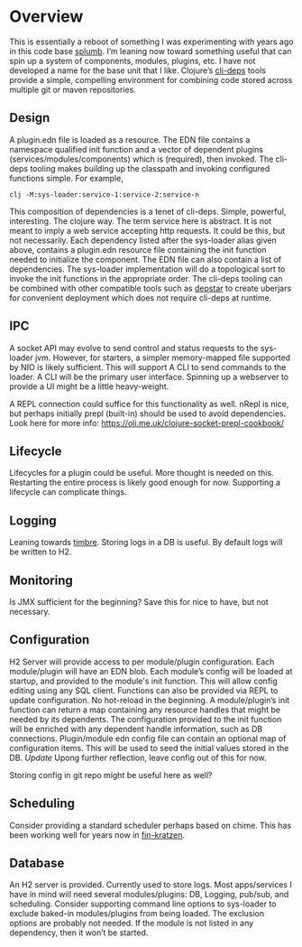 # Overview
 This is essentially a reboot of something I was experimenting with years ago in this code base [splumb](https://github.com/tstout/splumb).  I’m leaning now toward something useful that can spin up a system of components, modules, plugins, etc. I have not developed a name for the base unit that I like. 
Clojure’s [cli-deps](https://clojure.org/guides/deps_and_cli) tools provide a simple, compelling environment for combining code stored across multiple git or maven repositories.
## Design
A plugin.edn file is loaded as a resource. The EDN file contains a namespace qualified init function and a vector of dependent plugins (services/modules/components)  which is (required), then invoked. The cli-deps tooling makes building up the classpath and invoking configured functions simple. For example, 
```
clj -M:sys-loader:service-1:service-2:service-n
```
This composition of dependencies is a tenet of cli-deps. Simple, powerful, interesting. The clojure way. The term service here is abstract. It is not meant to imply a web service accepting http requests. It could be this, but not necessarily. Each dependency listed after the sys-loader alias given above, contains a plugin.edn resource file containing the init function needed to initialize the component. The EDN file can also contain a list of dependencies. The sys-loader implementation will do a topological sort to invoke the init functions in the appropriate order. 
The cli-deps tooling can be combined with other compatible tools such as [depstar](https://github.com/seancorfield/depstar) to create uberjars for convenient deployment which does not require cli-deps
at runtime.
## IPC
A socket API may evolve to send control and status requests to the sys-loader jvm. However, for starters, a simpler memory-mapped file supported by NIO is likely sufficient. This will support A CLI to send commands to the loader. A CLI will be the primary user interface. Spinning up a webserver to provide a UI might be a little heavy-weight.

A REPL connection could suffice for this functionality as well. nRepl is nice, but perhaps initially prepl (built-in) should be used to avoid dependencies. Look here for more info: https://oli.me.uk/clojure-socket-prepl-cookbook/

## Lifecycle
Lifecycles for a plugin could be useful. More thought is needed on this. Restarting the entire process is likely good enough for now. Supporting a lifecycle can complicate things. 

## Logging
Leaning towards [timbre](https://github.com/ptaoussanis/timbre). Storing logs in a DB is useful. By default logs will be written to H2.
## Monitoring
Is JMX sufficient for the beginning? Save this for nice to have, but not necessary.

## Configuration
H2 Server will provide access to per module/plugin configuration. Each module/plugin will have an EDN blob. Each module’s config will be loaded at startup, and provided to the module's init function. This will allow config editing using any SQL client. Functions can also be provided via REPL to update configuration. No hot-reload in the beginning. A module/plugin’s init function can return a map containing any resource handles that might be needed by its dependents. The configuration provided to the init function will be enriched with any dependent handle information, such as DB connections. Plugin/module edn config file can contain an optional map of configuration items. This will be used to seed the initial values stored in the DB.
_Update_ Upong further reflection, leave config out of this for now.

Storing config in git repo might be useful here as well?

## Scheduling
Consider providing a standard scheduler perhaps based on chime. This has been working well for years now in [fin-kratzen](https://github.com/tstout/fin-kratzen).

## Database
An H2 server is provided. Currently used to store logs. 
Most apps/services I have in mind will need several modules/plugins: DB, Logging, pub/sub,  and scheduling. Consider supporting command line options to sys-loader to exclude baked-in modules/plugins from being loaded. The exclusion options are probably not needed. If the module is not listed in any dependency, then it won’t be started.
